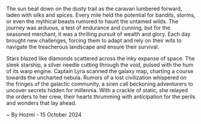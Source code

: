 
The sun beat down on the dusty trail as the caravan lumbered forward, laden with silks and spices. Every mile held the potential for bandits, storms, or even the mythical beasts rumored to haunt the untamed wilds. The journey was arduous, a test of endurance and cunning, but for the seasoned merchant, it was a thrilling pursuit of wealth and glory. Each day brought new challenges, forcing them to adapt and rely on their wits to navigate the treacherous landscape and ensure their survival. 

Stars blazed like diamonds scattered across the inky expanse of space. The sleek starship, a silver needle cutting through the void, pulsed with the hum of its warp engine. Captain Lyra scanned the galaxy map, charting a course towards the uncharted nebula. Rumors of a lost civilization whispered on the fringes of the galactic community, a siren call beckoning adventurers to uncover secrets hidden for millennia. With a crackle of static, she relayed the orders to her crew, their hearts thrumming with anticipation for the perils and wonders that lay ahead. 

~ By Hozmi - 15 October 2024
